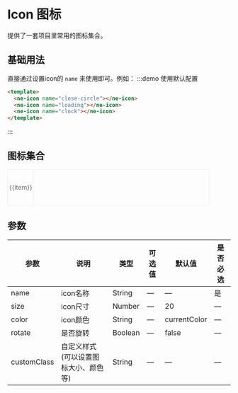 # Icon 图标
提供了一套项目里常用的图标集合。

## 基础用法
直接通过设置icon的 `name` 来使用即可。例如：
:::demo 使用默认配置
```html
<template>
  <ne-icon name="close-circle"></ne-icon>
  <ne-icon name="loading"></ne-icon>
  <ne-icon name="clock"></ne-icon>
</template>
```
:::

## 图标集合
<ul class="icon-lists">
  <li  v-for="item in lists" :key="item.id" >
    <ne-icon :name="item"/>
    <span class="icon-name">{{item}}</span>
  </li>
</ul>

## 参数

| 参数         | 说明          | 类型   | 可选值          | 默认值       | 是否必选 |
| ----------- | --------------- | ------ | -------- | --------- |------------ |
| name | icon名称 | String | — | — | 是 |
| size | icon尺寸 | Number | — | 20 | — |
| color | icon颜色 | String | — | currentColor | — |
| rotate | 是否旋转 | Boolean | — | false | — |
| customClass | 自定义样式(可以设置图标大小、颜色等) | String | — | — | — |

<script>
const iconList = require('./icons.json');
export default {
  data() {
    return {
      lists: iconList
    }
  }
}
</script>
<style lang="scss">
.icon-lists{
  overflow: hidden;
  list-style: none;
  padding: 0!important;
  border: 1px solid #eaeefb;
  border-radius: 4px;
  width:90%;
  li {
    float: left;
    width: calc(100% / 8);
    text-align: center;
    line-height: 80px;
    color: #666;
    font-size: 14px;
    border-right: 1px solid #eee;
    border-bottom: 1px solid #eee;
    margin-right: -1px;
    margin-bottom: -1px;
    i{
      display:block;
      margin:30px auto 0 auto
    }
  }
  
  .icon-name{
    display: inline-block;
      padding: 0 3px;
      height: 1em;
  }
}
</style>
